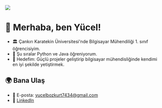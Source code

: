 <!-- Profil Banner -->
<img src="https://capsule-render.vercel.app/api?type=waving&color=0:00C9FF,100:92FE9D&height=200&section=header&text=Merhaba!%20Ben%20Yücel👋&fontSize=40&fontColor=ffffff&animation=fadeIn" />

# 👋 Merhaba, ben Yücel!
- 🏛️ Çankırı Karatekin Üniversitesi'nde Bilgisayar Mühendiliği 1. sınıf öğrencisiyim.
- 🚀 Şu sıralar Python ve Java öğreniyorum.
- 🎯 Hedefim: Güçlü projeler geliştirip bilgisayar mühendisliğinde kendimi en iyi şekilde yetiştirmek.

## 🌍 Bana Ulaş

- 📧 E-posta: yucelbozkurt7434@gmail.com  
- 💼 [LinkedIn](https://www.linkedin.com/in/yücel-bozkurt-a82455381/)
